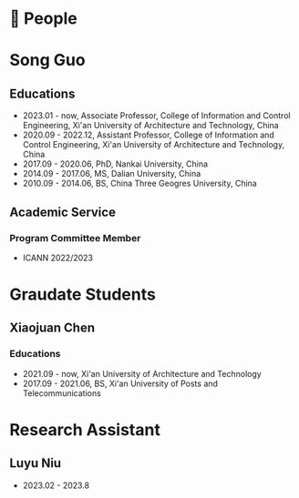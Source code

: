 
# 📖 People

# Song Guo
## Educations
- 2023.01 - now, Associate Professor, College of Information and Control Engineering, Xi'an University of Architecture and Technology, China
- 2020.09 - 2022.12, Assistant Professor, College of Information and Control Engineering, Xi'an University of Architecture and Technology, China
- 2017.09 - 2020.06, PhD, Nankai University, China
- 2014.09 - 2017.06, MS,  Dalian University, China
- 2010.09 - 2014.06, BS,  China Three Geogres University, China

## Academic Service
### Program Committee Member
* ICANN 2022/2023

# Graudate Students
## Xiaojuan Chen
### Educations
- 2021.09 - now, Xi'an University of Architecture and Technology
- 2017.09 - 2021.06, BS, Xi'an University of Posts and Telecommunications

# Research Assistant
## Luyu Niu
- 2023.02 - 2023.8
